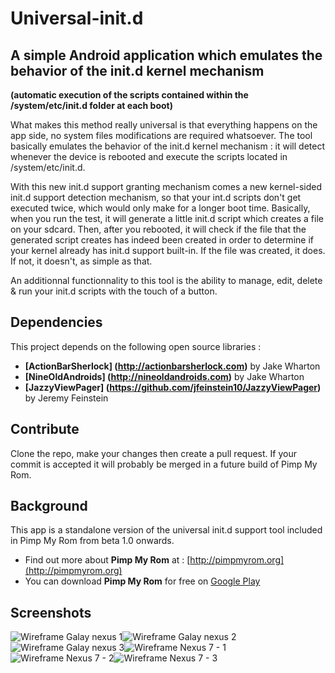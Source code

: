 Universal-init.d
================

## A simple Android application which emulates the behavior of the init.d kernel mechanism
**(automatic execution of the scripts contained within the /system/etc/init.d folder at each boot)**

What makes this method really universal is that everything happens on the app side, no system files modifications are required whatsoever. The tool basically emulates the behavior of the init.d kernel mechanism : it will detect whenever the device is rebooted and execute the scripts located in /system/etc/init.d.

With this new init.d support granting mechanism comes a new kernel-sided init.d support detection mechanism, so that your int.d scripts don't get executed twice, which would only make for a longer boot time.
Basically, when you run the test, it will generate a little init.d script which creates a file on your sdcard. Then, after you rebooted, it will check if the file that the generated script creates has indeed been created in order to determine if your kernel already has init.d support built-in. If the file was created, it does. If not, it doesn't, as simple as that.

An additionnal functionnality to this tool is the ability to manage, edit, delete & run your init.d scripts with the touch of a button.

## Dependencies
This project depends on the following open source libraries :

* **[ActionBarSherlock] (http://actionbarsherlock.com)** by Jake Wharton
* **[NineOldAndroids] (http://nineoldandroids.com)** by Jake Wharton
* **[JazzyViewPager] (https://github.com/jfeinstein10/JazzyViewPager)** by Jeremy Feinstein

## Contribute
Clone the repo, make your changes then create a pull request. If your commit is accepted it will probably be merged in a future build of Pimp My Rom.

## Background
This app is a standalone version of the universal init.d support tool included in Pimp My Rom from beta 1.0 onwards.

* Find out more about **Pimp My Rom** at : [http://pimpmyrom.org](http://pimpmyrom.org)
* You can download **Pimp My Rom** for free on [Google Play](https://play.google.com/store/apps/details?id=com.androguide.pimp.my.rom)

## Screenshots

![Wireframe Galay nexus 1](http://168.144.134.166/screenshots/framed-initd1.jpg)![Wireframe Galay nexus 2](http://168.144.134.166/screenshots/framed-initd2.jpg)![Wireframe Galay nexus 3](http://168.144.134.166/screenshots/framed_initd3.jpg)![Wireframe Nexus 7 - 1](http://168.144.134.166/screenshots/framed-initd4.jpg)![Wireframe Nexus 7 - 2](http://168.144.134.166/screenshots/framed-initd5.jpg)![Wireframe Nexus 7 - 3](http://168.144.134.166/screenshots/framed-initd6.jpg)

